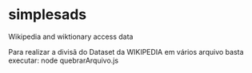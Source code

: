 # simplesads
Wikipedia and wiktionary access data

Para realizar a divisã do Dataset da WIKIPEDIA em vários arquivo basta executar:
node quebrarArquivo.js

